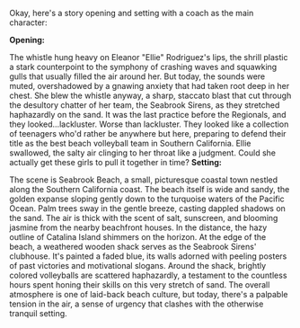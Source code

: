 Okay, here's a story opening and setting with a coach as the main character:

**Opening:**

The whistle hung heavy on Eleanor "Ellie" Rodriguez's lips, the shrill plastic a stark counterpoint to the symphony of crashing waves and squawking gulls that usually filled the air around her. But today, the sounds were muted, overshadowed by a gnawing anxiety that had taken root deep in her chest.  She blew the whistle anyway, a sharp, staccato blast that cut through the desultory chatter of her team, the Seabrook Sirens, as they stretched haphazardly on the sand.  It was the last practice before the Regionals, and they looked…lackluster.  Worse than lackluster. They looked like a collection of teenagers who'd rather be anywhere but here, preparing to defend their title as the best beach volleyball team in Southern California. Ellie swallowed, the salty air clinging to her throat like a judgment. Could she actually get these girls to pull it together in time?
**Setting:**

The scene is Seabrook Beach, a small, picturesque coastal town nestled along the Southern California coast. The beach itself is wide and sandy, the golden expanse sloping gently down to the turquoise waters of the Pacific Ocean. Palm trees sway in the gentle breeze, casting dappled shadows on the sand. The air is thick with the scent of salt, sunscreen, and blooming jasmine from the nearby beachfront houses. In the distance, the hazy outline of Catalina Island shimmers on the horizon. At the edge of the beach, a weathered wooden shack serves as the Seabrook Sirens' clubhouse. It's painted a faded blue, its walls adorned with peeling posters of past victories and motivational slogans. Around the shack, brightly colored volleyballs are scattered haphazardly, a testament to the countless hours spent honing their skills on this very stretch of sand. The overall atmosphere is one of laid-back beach culture, but today, there's a palpable tension in the air, a sense of urgency that clashes with the otherwise tranquil setting.
